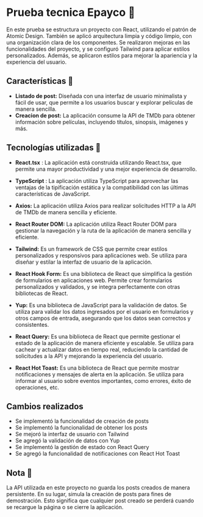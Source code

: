 # Prueba tecnica Epayco 🎨

En este prueba se estructura un proyecto con React, utilizando el patrón de Atomic Design. También se aplicó arquitectura limpia y código limpio, con una organización clara de los componentes. Se realizaron mejoras en las funcionalidades del proyecto, y se configuró Tailwind para aplicar estilos personalizados. Además, se aplicaron estilos para mejorar la apariencia y la experiencia del usuario.

## Características 🛞

- **Listado de post:** Diseñada con una interfaz de usuario minimalista y fácil de usar, que permite a los usuarios buscar y explorar películas de manera sencilla.
- **Creacion de post:** La aplicación consume la API de TMDb para obtener información sobre películas, incluyendo títulos, sinopsis, imágenes y más.

## Tecnologías utilizadas 🧩

- **React.tsx** : La aplicación está construida utilizando React.tsx, que permite una mayor productividad y una mejor experiencia de desarrollo.
- **TypeScript** : La aplicación utiliza TypeScript para aprovechar las ventajas de la tipificación estática y la compatibilidad con las últimas características de JavaScript.

- **Axios:** La aplicación utiliza Axios para realizar solicitudes HTTP a la API de TMDb de manera sencilla y eficiente.

- **React Router DOM:** La aplicación utiliza React Router DOM para gestionar la navegación y la ruta de la aplicación de manera sencilla y eficiente.
- **Tailwind:** Es un framework de CSS que permite crear estilos personalizados y responsivos para aplicaciones web. Se utiliza para diseñar y estilar la interfaz de     usuario de la aplicación.
- **React Hook Form:** Es una biblioteca de React que simplifica la gestión de formularios en aplicaciones web. Permite crear formularios personalizados y validados, y se integra perfectamente con otras bibliotecas de React.
- **Yup:** Es una biblioteca de JavaScript para la validación de datos. Se utiliza para validar los datos ingresados por el usuario en formularios y otros campos de entrada, asegurando que los datos sean correctos y consistentes.
- **React Query:** Es una biblioteca de React que permite gestionar el estado de la aplicación de manera eficiente y escalable. Se utiliza para cachear y actualizar datos en tiempo real, reduciendo la cantidad de solicitudes a la API y mejorando la experiencia del usuario.
- **React Hot Toast:** Es una biblioteca de React que permite mostrar notificaciones y mensajes de alerta en la aplicación. Se utiliza para informar al usuario sobre eventos importantes, como errores, éxito de operaciones, etc.

## Cambios realizados
- Se implementó la funcionalidad de creación de posts
- Se implementó la funcionalidad de obtener los posts
- Se mejoró la interfaz de usuario con Tailwind
- Se agregó la validación de datos con Yup
- Se implementó la gestión de estado con React Query
- Se agregó la funcionalidad de notificaciones con React Hot Toast

## Nota 📄
La API utilizada en este proyecto no guarda los posts creados de manera persistente. En su lugar, simula la creación de posts para fines de demostración. Esto significa que cualquier post creado se perderá cuando se recargue la página o se cierre la aplicación.

